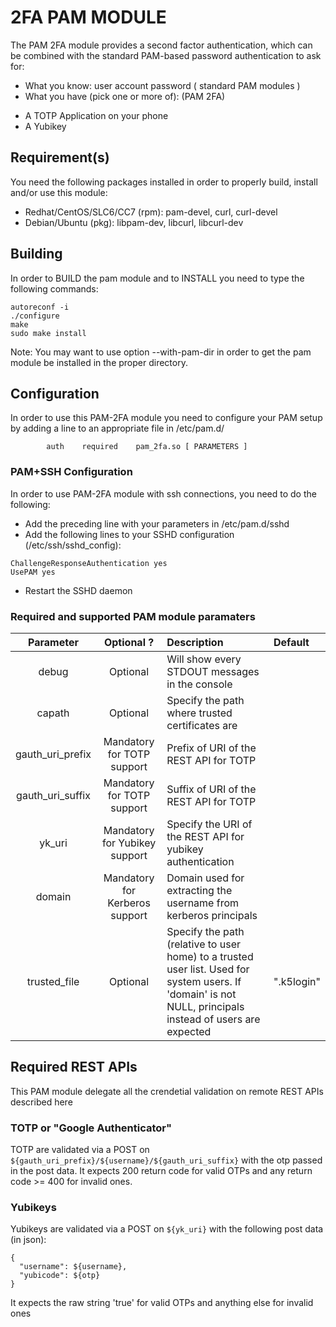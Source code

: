 # 2FA PAM MODULE

The PAM 2FA module provides a second factor authentication, which can be combined with the standard PAM-based password authentication to ask for:
 - What you know: user account password ( standard PAM modules )
 - What you have (pick one or more of): (PAM 2FA)
  * A TOTP Application on your phone
  * A Yubikey

## Requirement(s)

You need the following packages installed in order to properly build, install and/or use this module:
 - Redhat/CentOS/SLC6/CC7 (rpm): pam-devel, curl, curl-devel
 - Debian/Ubuntu (pkg): libpam-dev, libcurl, libcurl-dev

## Building

In order to BUILD the pam module and to INSTALL you need to type the following commands:
```
autoreconf -i
./configure
make
sudo make install
```
Note: You may want to use option --with-pam-dir in order to get the pam module be installed in the proper directory.

## Configuration

In order to use this PAM-2FA module you need to configure your PAM setup by adding a line to an appropriate file in /etc/pam.d/
```
        auth    required    pam_2fa.so [ PARAMETERS ]
```

### PAM+SSH Configuration

In order to use PAM-2FA module with ssh connections, you need to do the following:
 - Add the preceding line with your parameters in /etc/pam.d/sshd
 - Add the following lines to your SSHD configuration (/etc/ssh/sshd_config):
```
ChallengeResponseAuthentication yes
UsePAM yes
```
 -  Restart the SSHD daemon

### Required and supported PAM module paramaters

| Parameter        | Optional ? | Description | Default |
| :--------------: | :--------: | :---------- | :------ |
| debug            | Optional   | Will show every STDOUT messages in the console | |
| capath           | Optional   | Specify the path where trusted certificates are | |
| gauth_uri_prefix | Mandatory for TOTP support | Prefix of URI of the REST API for TOTP | |
| gauth_uri_suffix | Mandatory for TOTP support | Suffix of URI of the REST API for TOTP | |
| yk_uri           | Mandatory for Yubikey support | Specify the URI of the REST API for yubikey authentication | |
| domain           | Mandatory for Kerberos support | Domain used for extracting the username from kerberos principals | |
| trusted_file     | Optional   | Specify the path (relative to user home) to a trusted user list. Used for system users. If 'domain' is not NULL, principals instead of users are expected | ".k5login" |

## Required REST APIs

This PAM module delegate all the crendetial validation on remote REST APIs described here

### TOTP or "Google Authenticator"

TOTP are validated via a POST on `${gauth_uri_prefix}/${username}/${gauth_uri_suffix}` with the otp passed in the post data.
It expects 200 return code for valid OTPs and any return code >= 400 for invalid ones.

### Yubikeys

Yubikeys are validated via a POST on `${yk_uri}` with the following post data (in json):
```
{
  "username": ${username},
  "yubicode": ${otp}
}
```
It expects the raw string 'true' for valid OTPs and anything else for invalid ones
